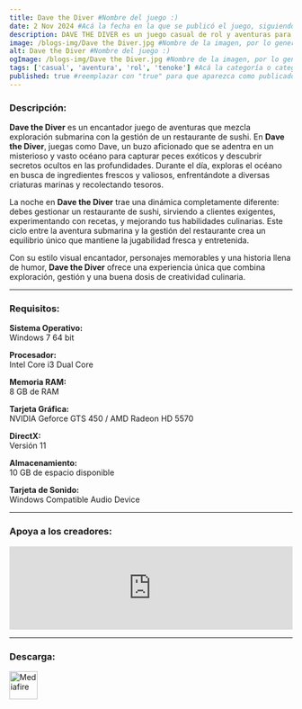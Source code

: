 ```yaml
---
title: Dave the Diver #Nombre del juego :)
date: 2 Nov 2024 #Acá la fecha en la que se publicó el juego, siguiendo este formato: Dia "30", Mes "Oct", Año "2024" = como debe quedar: 30 Oct 2024
description: DAVE THE DIVER es un juego casual de rol y aventuras para un solo jugador que incluye elementos de pesca y exploración del fondo marino durante el día y de gestión de un restaurante de sushi durante la noche. #Acá una mini descripción del juego
image: /blogs-img/Dave the Diver.jpg #Nombre de la imagen, por lo general es exactamente el mismo nombre que el juego excluyendo lo ":" (Dos puntos)
alt: Dave the Diver #Nombre del juego :)
ogImage: /blogs-img/Dave the Diver.jpg #Nombre de la imagen, por lo general es exactamente el mismo nombre que el juego excluyendo lo ":" (Dos puntos)
tags: ['casual', 'aventura', 'rol', 'tenoke'] #Acá la categoría o categorías del juego, si es más de una se coloca en este formato: ['categoría1', 'categoría2']
published: true #reemplazar con "true" para que aparezca como publicado
---
```


<!--En VSCode seleccionando una palabra, por ejemplo: "Dave the Diver" y apretando Ctrl+F2 se seleccionan todas las palabras iguales-->

### Descripción:
**Dave the Diver** es un encantador juego de aventuras que mezcla exploración submarina con la gestión de un restaurante de sushi. En **Dave the Diver**, juegas como Dave, un buzo aficionado que se adentra en un misterioso y vasto océano para capturar peces exóticos y descubrir secretos ocultos en las profundidades. Durante el día, exploras el océano en busca de ingredientes frescos y valiosos, enfrentándote a diversas criaturas marinas y recolectando tesoros.

La noche en **Dave the Diver** trae una dinámica completamente diferente: debes gestionar un restaurante de sushi, sirviendo a clientes exigentes, experimentando con recetas, y mejorando tus habilidades culinarias. Este ciclo entre la aventura submarina y la gestión del restaurante crea un equilibrio único que mantiene la jugabilidad fresca y entretenida.

Con su estilo visual encantador, personajes memorables y una historia llena de humor, **Dave the Diver** ofrece una experiencia única que combina exploración, gestión y una buena dosis de creatividad culinaria.

<!--Prompt para Chat-GPT: Hazme una descripción para el juego "Dave the Diver" y cada que menciones "Dave the Diver" ponlo en negrita -->

---

### Requisitos:
**Sistema Operativo:**  
Windows 7 64 bit

**Procesador:**  
Intel Core i3 Dual Core

**Memoria RAM:**  
8 GB de RAM

**Tarjeta Gráfica:**  
NVIDIA Geforce GTS 450 / AMD Radeon HD 5570

**DirectX:**  
Versión 11

**Almacenamiento:**  
10 GB de espacio disponible

**Tarjeta de Sonido:**  
Windows Compatible Audio Device

<!--Si falta o sobra un requisito se quita o se agrega manteniendo el mismo formato-->

---

### Apoya a los creadores:
<iframe src="https://store.steampowered.com/widget/1868140/" frameborder="0" style="background-color: transparent; width: 100% !important; aspect-ratio: 646 / 190;"></iframe>

<!--Reemplazar los numeros (AppID) del juego (en este caso 2668510) por el numero (AppID) correspondiente con el juego a publicar-->
<!--El AppID se encuentra en la URL del Juego en Steam-->

---

### Descarga:

[<img src="https://gist.github.com/cxmeel/0dbc95191f239b631c3874f4ccf114e2/raw/download.svg" alt="Mediafire" height="50" />](https://www.mediafire.com/file/golhplcl2nzh3ca/Dave_the_Diver.zip/file)

<!-- # se debe reemplazar por el link de descarga-->

<!--NOMBRE-DEL-SERVICIO se debe reemplazar por el servicio donde está subido el juego-->
